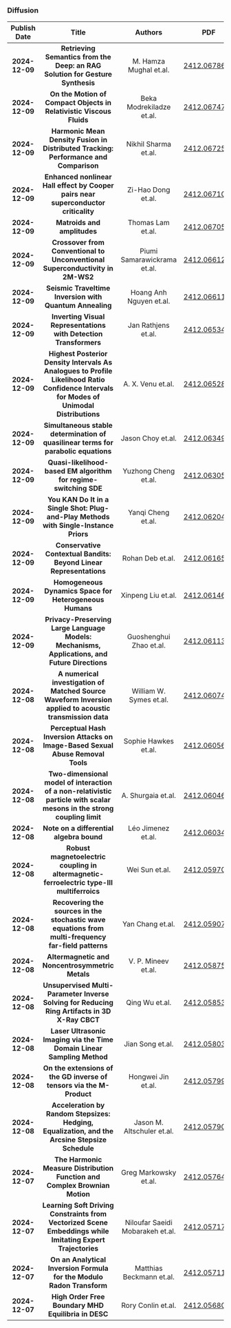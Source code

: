 
### Diffusion
|Publish Date|Title|Authors|PDF|Code|
| :---: | :---: | :---: | :---: | :---: |
|**2024-12-09**|**Retrieving Semantics from the Deep: an RAG Solution for Gesture Synthesis**|M. Hamza Mughal et.al.|[2412.06786v1](http://arxiv.org/abs/2412.06786v1)|null|
|**2024-12-09**|**On the Motion of Compact Objects in Relativistic Viscous Fluids**|Beka Modrekiladze et.al.|[2412.06747v1](http://arxiv.org/abs/2412.06747v1)|null|
|**2024-12-09**|**Harmonic Mean Density Fusion in Distributed Tracking: Performance and Comparison**|Nikhil Sharma et.al.|[2412.06725v1](http://arxiv.org/abs/2412.06725v1)|null|
|**2024-12-09**|**Enhanced nonlinear Hall effect by Cooper pairs near superconductor criticality**|Zi-Hao Dong et.al.|[2412.06710v1](http://arxiv.org/abs/2412.06710v1)|null|
|**2024-12-09**|**Matroids and amplitudes**|Thomas Lam et.al.|[2412.06705v1](http://arxiv.org/abs/2412.06705v1)|null|
|**2024-12-09**|**Crossover from Conventional to Unconventional Superconductivity in 2M-WS2**|Piumi Samarawickrama et.al.|[2412.06612v1](http://arxiv.org/abs/2412.06612v1)|null|
|**2024-12-09**|**Seismic Traveltime Inversion with Quantum Annealing**|Hoang Anh Nguyen et.al.|[2412.06611v1](http://arxiv.org/abs/2412.06611v1)|null|
|**2024-12-09**|**Inverting Visual Representations with Detection Transformers**|Jan Rathjens et.al.|[2412.06534v1](http://arxiv.org/abs/2412.06534v1)|[link](https://github.com/wiskott-lab/inverse-detection-transformer)|
|**2024-12-09**|**Highest Posterior Density Intervals As Analogues to Profile Likelihood Ratio Confidence Intervals for Modes of Unimodal Distributions**|A. X. Venu et.al.|[2412.06528v1](http://arxiv.org/abs/2412.06528v1)|null|
|**2024-12-09**|**Simultaneous stable determination of quasilinear terms for parabolic equations**|Jason Choy et.al.|[2412.06349v1](http://arxiv.org/abs/2412.06349v1)|null|
|**2024-12-09**|**Quasi-likelihood-based EM algorithm for regime-switching SDE**|Yuzhong Cheng et.al.|[2412.06305v1](http://arxiv.org/abs/2412.06305v1)|null|
|**2024-12-09**|**You KAN Do It in a Single Shot: Plug-and-Play Methods with Single-Instance Priors**|Yanqi Cheng et.al.|[2412.06204v1](http://arxiv.org/abs/2412.06204v1)|null|
|**2024-12-09**|**Conservative Contextual Bandits: Beyond Linear Representations**|Rohan Deb et.al.|[2412.06165v1](http://arxiv.org/abs/2412.06165v1)|null|
|**2024-12-09**|**Homogeneous Dynamics Space for Heterogeneous Humans**|Xinpeng Liu et.al.|[2412.06146v1](http://arxiv.org/abs/2412.06146v1)|null|
|**2024-12-09**|**Privacy-Preserving Large Language Models: Mechanisms, Applications, and Future Directions**|Guoshenghui Zhao et.al.|[2412.06113v1](http://arxiv.org/abs/2412.06113v1)|null|
|**2024-12-08**|**A numerical investigation of Matched Source Waveform Inversion applied to acoustic transmission data**|William W. Symes et.al.|[2412.06074v1](http://arxiv.org/abs/2412.06074v1)|null|
|**2024-12-08**|**Perceptual Hash Inversion Attacks on Image-Based Sexual Abuse Removal Tools**|Sophie Hawkes et.al.|[2412.06056v1](http://arxiv.org/abs/2412.06056v1)|null|
|**2024-12-08**|**Two-dimensional model of interaction of a non-relativistic particle with scalar mesons in the strong coupling limit**|A. Shurgaia et.al.|[2412.06046v1](http://arxiv.org/abs/2412.06046v1)|null|
|**2024-12-08**|**Note on a differential algebra bound**|Léo Jimenez et.al.|[2412.06034v1](http://arxiv.org/abs/2412.06034v1)|null|
|**2024-12-08**|**Robust magnetoelectric coupling in altermagnetic-ferroelectric type-III multiferroics**|Wei Sun et.al.|[2412.05970v1](http://arxiv.org/abs/2412.05970v1)|null|
|**2024-12-08**|**Recovering the sources in the stochastic wave equations from multi-frequency far-field patterns**|Yan Chang et.al.|[2412.05907v1](http://arxiv.org/abs/2412.05907v1)|null|
|**2024-12-08**|**Altermagnetic and Noncentrosymmetric Metals**|V. P. Mineev et.al.|[2412.05875v1](http://arxiv.org/abs/2412.05875v1)|null|
|**2024-12-08**|**Unsupervised Multi-Parameter Inverse Solving for Reducing Ring Artifacts in 3D X-Ray CBCT**|Qing Wu et.al.|[2412.05853v1](http://arxiv.org/abs/2412.05853v1)|null|
|**2024-12-08**|**Laser Ultrasonic Imaging via the Time Domain Linear Sampling Method**|Jian Song et.al.|[2412.05803v1](http://arxiv.org/abs/2412.05803v1)|null|
|**2024-12-08**|**On the extensions of the GD inverse of tensors via the M-Product**|Hongwei Jin et.al.|[2412.05799v1](http://arxiv.org/abs/2412.05799v1)|null|
|**2024-12-08**|**Acceleration by Random Stepsizes: Hedging, Equalization, and the Arcsine Stepsize Schedule**|Jason M. Altschuler et.al.|[2412.05790v1](http://arxiv.org/abs/2412.05790v1)|null|
|**2024-12-07**|**The Harmonic Measure Distribution Function and Complex Brownian Motion**|Greg Markowsky et.al.|[2412.05764v1](http://arxiv.org/abs/2412.05764v1)|null|
|**2024-12-07**|**Learning Soft Driving Constraints from Vectorized Scene Embeddings while Imitating Expert Trajectories**|Niloufar Saeidi Mobarakeh et.al.|[2412.05717v1](http://arxiv.org/abs/2412.05717v1)|null|
|**2024-12-07**|**On an Analytical Inversion Formula for the Modulo Radon Transform**|Matthias Beckmann et.al.|[2412.05711v1](http://arxiv.org/abs/2412.05711v1)|null|
|**2024-12-07**|**High Order Free Boundary MHD Equilibria in DESC**|Rory Conlin et.al.|[2412.05680v1](http://arxiv.org/abs/2412.05680v1)|null|
